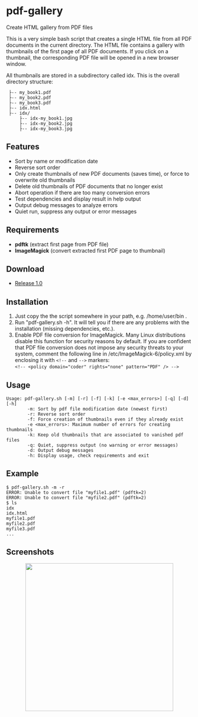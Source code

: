 # pdf-gallery
Create HTML gallery from PDF files

This is a very simple bash script that creates a single HTML file from all PDF documents in the current directory. The HTML file contains a gallery with thumbnails of the first page of all PDF documents. If you click on a thumbnail, the corresponding PDF file will be opened in a new browser window.

All thumbnails are stored in a subdirectory called idx. This is the overall directory structure:
```
 ├-- my_book1.pdf
 ├-- my_book2.pdf
 ├-- my_book3.pdf
 ├-- idx.html
 ├-- idx/
     ├-- idx-my_book1.jpg
     ├-- idx-my_book2.jpg
     ├-- idx-my_book3.jpg
```

## Features
- Sort by name or modification date
- Reverse sort order
- Only create thumbnails of new PDF documents (saves time), or force to overwrite old thumbnails
- Delete old thumbnails of PDF documents that no longer exist
- Abort operation if there are too many conversion errors
- Test dependencies and display result in help output
- Output debug messages to analyze errors
- Quiet run, suppress any output or error messages

## Requirements
- **pdftk** (extract first page from PDF file)
- **ImageMagick** (convert extracted first PDF page to thumbnail)

## Download
- [Release 1.0](https://github.com/groland11/pdf-gallery/archive/v1.0.tar.gz)

## Installation
1. Just copy the the script somewhere in your path, e.g. /home/user/bin .
2. Run "pdf-gallery.sh -h". It will tell you if there are any problems with the installation (missing dependencies, etc.).
3. Enable PDF file conversion for ImageMagick. Many Linux distributions disable this function for security reasons by default. If you are confident that PDF file conversion does not impose any security threats to your system, comment the following line in /etc/ImageMagick-6/policy.xml by enclosing it with ```<!--``` and ```-->``` markers:<br />
   ```<!-- <policy domain="coder" rights="none" pattern="PDF" /> -->```

## Usage
```
Usage: pdf-gallery.sh [-m] [-r] [-f] [-k] [-e <max_errors>] [-q] [-d] [-h]
        -m: Sort by pdf file modification date (newest first)
        -r: Reverse sort order
        -f: Force creation of thumbnails even if they already exist
        -e <max_errors>: Maximum number of errors for creating thumbnails
        -k: Keep old thumbnails that are associated to vanished pdf files
        -q: Quiet, suppress output (no warning or error messages)
        -d: Output debug messages
        -h: Display usage, check requirements and exit
```

## Example
```
$ pdf-gallery.sh -m -r
ERROR: Unable to convert file "myfile1.pdf" (pdftk=2)
ERROR: Unable to convert file "myfile2.pdf" (pdftk=2)
$ ls
idx
idx.html
myfile1.pdf
myfile2.pdf
myfile3.pdf
...
```

## Screenshots
<div align="center">
    <img src="/screenshots/screen1.png" width="400px"</img>
</div>
